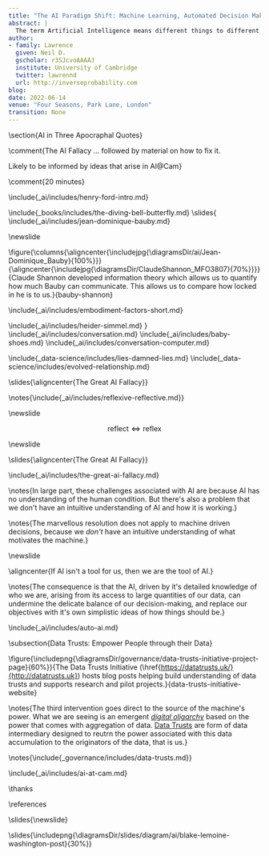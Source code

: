 ```yaml
---
title: "The AI Paradigm Shift: Machine Learning, Automated Decision Making and Modern Society"
abstract: |
  The term Artificial Intelligence means different things to different people, but we can distil some commonality across different expectations of the term. It seems that the word intelligence drives us to believe that this new approach to automation will be the first to adapt to us as humans rather than requiring us to adapt to it. This promise presents challenges, because machine learning technologies that underpin the revolution in artificial intelligence are not capable of adapting to humans as we are to each other. In this talk we introduce the challenges and overview the research directions we are taking to uncover the solutions.
author:
- family: Lawrence
  given: Neil D.
  gscholar: r3SJcvoAAAAJ
  institute: University of Cambridge
  twitter: lawrennd
  url: http://inverseprobability.com
blog: 
date: 2022-06-14
venue: "Four Seasons, Park Lane, London"
transition: None
---
```



\section{AI in Three Apocraphal Quotes}



\comment{The AI Fallacy ... followed by material on how to fix it.

Likely to be informed by ideas that arise in AI@Cam}

\comment{20 minutes}

\include{_ai/includes/henry-ford-intro.md}

\include{_books/includes/the-diving-bell-butterfly.md}
\slides{
\include{_ai/includes/jean-dominique-bauby.md}

\newslide

\figure{\columns{\aligncenter{\includejpg{\diagramsDir/ai/Jean-Dominique_Bauby}{100%}}}{\aligncenter{\includejpg{\diagramsDir/ClaudeShannon_MFO3807}{70%}}}}{Claude Shannon developed information theory which allows us to quantify how much Bauby can communicate. This allows us to compare how locked in he is to us.}{bauby-shannon}

\include{_ai/includes/embodiment-factors-short.md}

\include{_ai/includes/heider-simmel.md}
}
\include{_ai/includes/conversation.md}
\include{_ai/includes/baby-shoes.md}
\include{_ai/includes/conversation-computer.md}

\include{_data-science/includes/lies-damned-lies.md}
\include{_data-science/includes/evolved-relationship.md}

\slides{\aligncenter{The Great AI Fallacy}}

\notes{\include{_ai/includes/reflexive-reflective.md}}

\newslide

$$\text{reflect} \Longleftrightarrow \text{reflex}$$

\newslide

\slides{\aligncenter{The Great AI Fallacy}}

\include{_ai/includes/the-great-ai-fallacy.md}

\notes{In large part, these challenges associated with AI are because AI has no understanding of the human condition. But there's also a problem that we don't have an intuitive understanding of AI and how it is working.}

\notes{The marvellous resolution does not apply to machine driven decisions, because we *don't* have an intuitive understanding of what motivates the machine.}

\newslide

\aligncenter{If AI isn't a tool for us, then we are the tool of AI.}

\notes{The consequence is that the AI, driven by it's detailed knowledge of who we are, arising from its access to large quantities of our data, can undermine the delicate balance of our decision-making, and replace our objectives with it's own simplistic ideas of how things should be.}

\include{_ai/includes/auto-ai.md}

\subsection{Data Trusts: Empower People through their Data}

\figure{\includepng{\diagramsDir/governance/data-trusts-initiative-project-page}{60%}}{The Data Trusts Initiative (\href{https://datatrusts.uk/}{http://datatrusts.uk}) hosts blog posts helping build understanding of data trusts and supports research and pilot projects.}{data-trusts-initiative-website}

\notes{The third intervention goes direct to the source of the machine's power. What we are seeing is an emergent *[digital oligarchy](https://www.theguardian.com/media-network/2015/mar/05/digital-oligarchy-algorithms-personal-data)* based on the power that comes with aggregation of data. [Data Trusts](https://www.theguardian.com/media-network/2016/jun/03/data-trusts-privacy-fears-feudalism-democracy) are form of data intermediary designed to reutrn the power associated with this data accumulation to the originators of the data, that is us.}

\notes{\include{_governance/includes/data-trusts.md}}

\include{_ai/includes/ai-at-cam.md}
 
\thanks

\references

\slides{\newslide}

\slides{\includepng{\diagramsDir/slides/diagram/ai/blake-lemoine-washington-post}{30%}}
